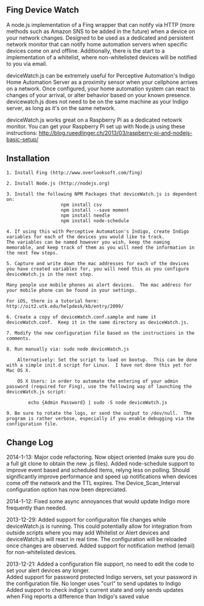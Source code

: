 Fing Device Watch
---
A node.js implementation of a Fing wrapper that can notify via HTTP (more methods such as Amazon SNS to be added in the future) when a device on your network changes. Designed to be used as a dedicated and persistent network monitor that can notify home automation servers when specific devices come on and offline.  Additionally, there is the start to a implementation of a whitelist, where non-whitelisted devices will be notified to you via email.

deviceWatch.js can be extremely useful for Perceptive Automation's Indigo Home Automation Server as a proximity sensor when your cellphone arrives on a network.  Once configured, your home automation system can react to changes of your arrival, or alter behavior based on your known presence.  devicewatch.js does not need to be on the same machine as your Indigo server, as long as it's on the same network.

deviceWatch.js works great on a Raspberry Pi as a dedicated netowrk monitor.  You can get your Raspberry Pi set up with Node.js using these instructions: http://blog.rueedlinger.ch/2013/03/raspberry-pi-and-nodejs-basic-setup/

Installation
---

	1. Install Fing (http://www.overlooksoft.com/fing)

	2. Install Node.js (http://nodejs.org)

	3. Install the following NPM Packages that deviceWatch.js is dependent on: 
						npm install csv
						npm install --save moment
						npm install needle
						npm install node-schedule

	4. If using this with Perceptive Automation's Indigo, create Indigo variables for each of the devices you would like to track.
	The variables can be named however you wish, keep the naming memorable, and keep track of them as you will need the information in the next few steps.

	5. Capture and write down the mac addresses for each of the devices you have created variables for, you will need this as you configure deviceWatch.js in the next step.

	Many people use mobile phones as alert devices.  The mac address for your mobile phone can be found in your settings.

	For iOS, there is a tutorial here: http://oit2.utk.edu/helpdesk/kb/entry/2099/

	6. Create a copy of deviceWatch.conf.sample and name it deviceWatch.conf.  Keep it in the same directory as deviceWatch.js.

	7. Modify the new configuration file based on the instructions in the comments.

	8. Run manually via: sudo node deviceWatch.js
	
		Alternatively: Set the script to load on bootup.  This can be done with a simple init.d script for Linux.  I have not done this yet for Mac OS X.

		OS X Users: in order to automate the entering of your admin password (required for Fing), use the following way of launching the deviceWatch.js script:
			
			echo {Admin Password} | sudo -S node deviceWatch.js

	9. Be sure to rotate the logs, or send the output to /dev/null.  The program is rather verbose, especially if you enable debugging via the configuration file.

Change Log
---
2014-1-13: Major code refactoring.  Now object oriented (make sure you do a full git clone to obtain the new .js files).  Added node-schedule support to improve event based and scheduled items, relyng less on polling.  Should significantly improve performance and speed up notifications when devices come off the network and the TTL expires.  The Device_Scan_Interval configuration option has now been depreciated.

2014-1-12: Fixed some async annoyances that would update Indigo more frequently than needed.

2013-12-29: Added support for configuraiton file changes while deviceWatch.js is running.  This could potentially allow for integration from outside scripts where you may add Whitelist or Alert devices and deviceWatch.js will react in real time.  The configuration will be reloaded once changes are observed.
			Added support for notification method (email) for non-whitelisted devices.
			
2013-12-21: Added a configuration file support, no need to edit the code to set your alert devices any longer.	
			Added support for password protected Indigo servers, set your password in the configuration file.
			No longer uses "curl" to send updates to Indigo
			Added support to check indigo's current state and only sends updates when Fing reports a difference than Indigo's saved value

